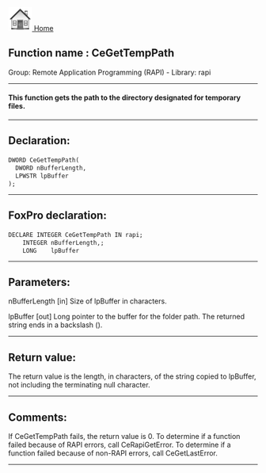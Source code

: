 [<img src="../../images/home.png"> Home ](https://github.com/VFPX/Win32API)  

## Function name : CeGetTempPath
Group: Remote Application Programming (RAPI) - Library: rapi    
***  


#### This function gets the path to the directory designated for temporary files. 
***  


## Declaration:
```foxpro  
DWORD CeGetTempPath(
  DWORD nBufferLength,
  LPWSTR lpBuffer
);  
```  
***  


## FoxPro declaration:
```foxpro  
DECLARE INTEGER CeGetTempPath IN rapi;
	INTEGER nBufferLength,;
	LONG    lpBuffer  
```  
***  


## Parameters:
nBufferLength 
[in] Size of lpBuffer in characters. 

lpBuffer 
[out] Long pointer to the buffer for the folder path. The returned string ends in a backslash (\).  
***  


## Return value:
The return value is the length, in characters, of the string copied to lpBuffer, not including the terminating null character.  
***  


## Comments:
If CeGetTempPath fails, the return value is 0. To determine if a function failed because of RAPI errors, call CeRapiGetError. To determine if a function failed because of non-RAPI errors, call CeGetLastError.  
  
***  

